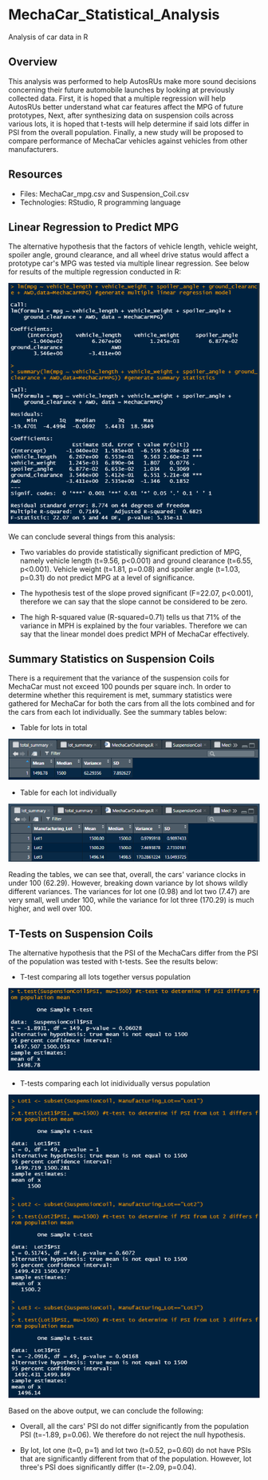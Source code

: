 # MechaCar_Statistical_Analysis

Analysis of car data in R

## Overview

This analysis was performed to help AutosRUs make more sound decisions concerning their future automobile launches by looking at previously collected data. First, it is hoped that a multiple regression will help AutosRUs better understand what car features affect the MPG of future prototypes, Next, after synthesizing data on suspension coils across various lots, it is hoped that t-tests will help determine if said lots differ in PSI from the overall population. Finally, a new study will be proposed to compare performance of MechaCar vehicles against vehicles from other manufacturers. 

## Resources

- Files: MechaCar_mpg.csv and Suspension_Coil.csv
- Technologies: RStudio, R programming language

## Linear Regression to Predict MPG

The alternative hypothesis that the factors of vehicle length, vehicle weight, spoiler angle, ground clearance, and all wheel drive status would affect a prototype car's MPG was tested via multiple linear regression. See below for results of the multiple regression conducted in R:

![Multiple Regression](https://github.com/josephrodini/MechaCar_Statistical_Analysis/blob/main/Images/lmMPG.PNG?raw=true)

We can conclude several things from this analysis:

- Two variables do provide statistically significant prediction of MPG, namely vehicle length (t=9.56, p<0.001) and ground clearance (t=6.55, p<0.001). Vehicle weight (t=1.81, p=0.08) and spoiler angle (t=1.03, p=0.31) do not predict MPG at a level of significance.

- The hypothesis test of the slope proved significant (F=22.07, p<0.001), therefore we can say that the slope cannot be considered to be zero.

- The high R-squared value (R-squared=0.71) tells us that 71% of the variance in MPH is explained by the four variables. Therefore we can say that the linear mondel does predict MPH of MechaCar effectively.

## Summary Statistics on Suspension Coils

There is a requirement that the variance of the suspension coils for MechaCar must not exceed 100 pounds per square inch. In order to determine whether this requirement is met, summary statistics were gathered for MechaCar for both the cars from all the lots combined and for the cars from each lot individually. See the summary tables below:

- Table for lots in total

![SummaryTotal](https://github.com/josephrodini/MechaCar_Statistical_Analysis/blob/main/Images/total_summary.PNG?raw=true)


- Table for each lot individually

![SummaryLot](https://github.com/josephrodini/MechaCar_Statistical_Analysis/blob/main/Images/lot_summary.PNG?raw=true)


Reading the tables, we can see that, overall, the cars' variance clocks in under 100 (62.29). However, breaking down variance by lot shows wildly different variances. The variances for lot one (0.98) and lot two (7.47) are very small, well under 100, while the variance for lot three (170.29) is much higher, and well over 100.

## T-Tests on Suspension Coils

The alternative hypothesis that the PSI of the MechaCars differ from the PSI of the population was tested with t-tests. See the results below:

- T-test comparing all lots together versus population

![PSITogether](https://github.com/josephrodini/MechaCar_Statistical_Analysis/blob/main/Images/ttestall.PNG?raw=true)


- T-tests comparing each lot inidividually versus population

![PSIIndividual](https://github.com/josephrodini/MechaCar_Statistical_Analysis/blob/main/Images/ttestsbylot.PNG?raw=true)


Based on the above output, we can conclude the following:

- Overall, all the cars' PSI do not differ significantly from the population PSI (t=-1.89, p=0.06). We therefore do not reject the null hypothesis.

- By lot, lot one (t=0, p=1) and lot two (t=0.52, p=0.60) do not have PSIs that are significantly different from that of the population. However, lot three's PSI does significantly differ (t=-2.09, p=0.04). 




